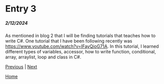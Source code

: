 # Entry 3
##### 2/12/2024
As mentioned in blog 2 that I will be finding tutorials that teaches how to write C#. One tutorial that I have been following recently was https://www.youtube.com/watch?v=IFayQioG71A. In this tutorial, I learned different types of variables, accessor, how to write function, conditional, array, arraylist, loop and class in C#.






[Previous](entry02.md) | [Next](entry04.md)

[Home](../README.md)
